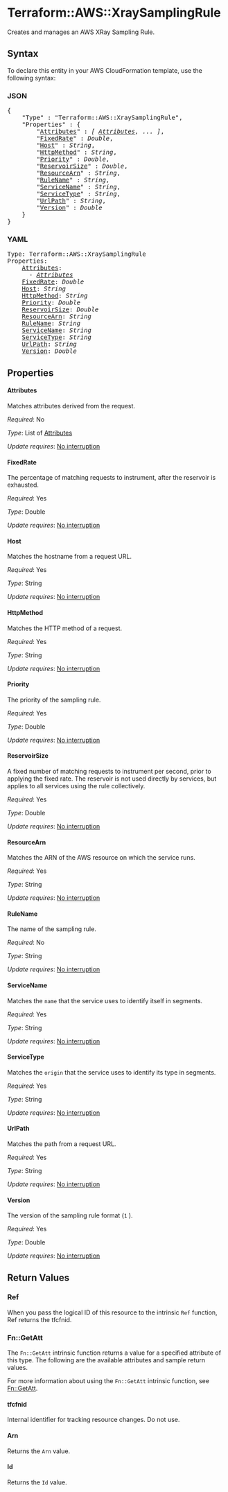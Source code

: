 # Terraform::AWS::XraySamplingRule

Creates and manages an AWS XRay Sampling Rule.

## Syntax

To declare this entity in your AWS CloudFormation template, use the following syntax:

### JSON

<pre>
{
    "Type" : "Terraform::AWS::XraySamplingRule",
    "Properties" : {
        "<a href="#attributes" title="Attributes">Attributes</a>" : <i>[ <a href="attributes.md">Attributes</a>, ... ]</i>,
        "<a href="#fixedrate" title="FixedRate">FixedRate</a>" : <i>Double</i>,
        "<a href="#host" title="Host">Host</a>" : <i>String</i>,
        "<a href="#httpmethod" title="HttpMethod">HttpMethod</a>" : <i>String</i>,
        "<a href="#priority" title="Priority">Priority</a>" : <i>Double</i>,
        "<a href="#reservoirsize" title="ReservoirSize">ReservoirSize</a>" : <i>Double</i>,
        "<a href="#resourcearn" title="ResourceArn">ResourceArn</a>" : <i>String</i>,
        "<a href="#rulename" title="RuleName">RuleName</a>" : <i>String</i>,
        "<a href="#servicename" title="ServiceName">ServiceName</a>" : <i>String</i>,
        "<a href="#servicetype" title="ServiceType">ServiceType</a>" : <i>String</i>,
        "<a href="#urlpath" title="UrlPath">UrlPath</a>" : <i>String</i>,
        "<a href="#version" title="Version">Version</a>" : <i>Double</i>
    }
}
</pre>

### YAML

<pre>
Type: Terraform::AWS::XraySamplingRule
Properties:
    <a href="#attributes" title="Attributes">Attributes</a>: <i>
      - <a href="attributes.md">Attributes</a></i>
    <a href="#fixedrate" title="FixedRate">FixedRate</a>: <i>Double</i>
    <a href="#host" title="Host">Host</a>: <i>String</i>
    <a href="#httpmethod" title="HttpMethod">HttpMethod</a>: <i>String</i>
    <a href="#priority" title="Priority">Priority</a>: <i>Double</i>
    <a href="#reservoirsize" title="ReservoirSize">ReservoirSize</a>: <i>Double</i>
    <a href="#resourcearn" title="ResourceArn">ResourceArn</a>: <i>String</i>
    <a href="#rulename" title="RuleName">RuleName</a>: <i>String</i>
    <a href="#servicename" title="ServiceName">ServiceName</a>: <i>String</i>
    <a href="#servicetype" title="ServiceType">ServiceType</a>: <i>String</i>
    <a href="#urlpath" title="UrlPath">UrlPath</a>: <i>String</i>
    <a href="#version" title="Version">Version</a>: <i>Double</i>
</pre>

## Properties

#### Attributes

Matches attributes derived from the request.

_Required_: No

_Type_: List of <a href="attributes.md">Attributes</a>

_Update requires_: [No interruption](https://docs.aws.amazon.com/AWSCloudFormation/latest/UserGuide/using-cfn-updating-stacks-update-behaviors.html#update-no-interrupt)

#### FixedRate

The percentage of matching requests to instrument, after the reservoir is exhausted.

_Required_: Yes

_Type_: Double

_Update requires_: [No interruption](https://docs.aws.amazon.com/AWSCloudFormation/latest/UserGuide/using-cfn-updating-stacks-update-behaviors.html#update-no-interrupt)

#### Host

Matches the hostname from a request URL.

_Required_: Yes

_Type_: String

_Update requires_: [No interruption](https://docs.aws.amazon.com/AWSCloudFormation/latest/UserGuide/using-cfn-updating-stacks-update-behaviors.html#update-no-interrupt)

#### HttpMethod

Matches the HTTP method of a request.

_Required_: Yes

_Type_: String

_Update requires_: [No interruption](https://docs.aws.amazon.com/AWSCloudFormation/latest/UserGuide/using-cfn-updating-stacks-update-behaviors.html#update-no-interrupt)

#### Priority

The priority of the sampling rule.

_Required_: Yes

_Type_: Double

_Update requires_: [No interruption](https://docs.aws.amazon.com/AWSCloudFormation/latest/UserGuide/using-cfn-updating-stacks-update-behaviors.html#update-no-interrupt)

#### ReservoirSize

A fixed number of matching requests to instrument per second, prior to applying the fixed rate. The reservoir is not used directly by services, but applies to all services using the rule collectively.

_Required_: Yes

_Type_: Double

_Update requires_: [No interruption](https://docs.aws.amazon.com/AWSCloudFormation/latest/UserGuide/using-cfn-updating-stacks-update-behaviors.html#update-no-interrupt)

#### ResourceArn

Matches the ARN of the AWS resource on which the service runs.

_Required_: Yes

_Type_: String

_Update requires_: [No interruption](https://docs.aws.amazon.com/AWSCloudFormation/latest/UserGuide/using-cfn-updating-stacks-update-behaviors.html#update-no-interrupt)

#### RuleName

The name of the sampling rule.

_Required_: No

_Type_: String

_Update requires_: [No interruption](https://docs.aws.amazon.com/AWSCloudFormation/latest/UserGuide/using-cfn-updating-stacks-update-behaviors.html#update-no-interrupt)

#### ServiceName

Matches the `name` that the service uses to identify itself in segments.

_Required_: Yes

_Type_: String

_Update requires_: [No interruption](https://docs.aws.amazon.com/AWSCloudFormation/latest/UserGuide/using-cfn-updating-stacks-update-behaviors.html#update-no-interrupt)

#### ServiceType

Matches the `origin` that the service uses to identify its type in segments.

_Required_: Yes

_Type_: String

_Update requires_: [No interruption](https://docs.aws.amazon.com/AWSCloudFormation/latest/UserGuide/using-cfn-updating-stacks-update-behaviors.html#update-no-interrupt)

#### UrlPath

Matches the path from a request URL.

_Required_: Yes

_Type_: String

_Update requires_: [No interruption](https://docs.aws.amazon.com/AWSCloudFormation/latest/UserGuide/using-cfn-updating-stacks-update-behaviors.html#update-no-interrupt)

#### Version

The version of the sampling rule format (`1` ).

_Required_: Yes

_Type_: Double

_Update requires_: [No interruption](https://docs.aws.amazon.com/AWSCloudFormation/latest/UserGuide/using-cfn-updating-stacks-update-behaviors.html#update-no-interrupt)

## Return Values

### Ref

When you pass the logical ID of this resource to the intrinsic `Ref` function, Ref returns the tfcfnid.

### Fn::GetAtt

The `Fn::GetAtt` intrinsic function returns a value for a specified attribute of this type. The following are the available attributes and sample return values.

For more information about using the `Fn::GetAtt` intrinsic function, see [Fn::GetAtt](https://docs.aws.amazon.com/AWSCloudFormation/latest/UserGuide/intrinsic-function-reference-getatt.html).

#### tfcfnid

Internal identifier for tracking resource changes. Do not use.

#### Arn

Returns the <code>Arn</code> value.

#### Id

Returns the <code>Id</code> value.

